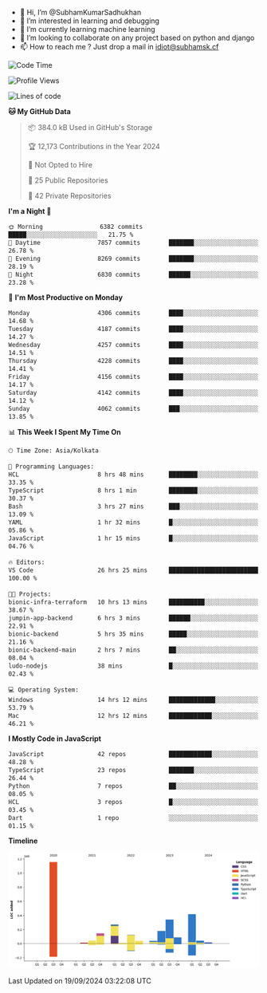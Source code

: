 - 👋 Hi, I’m @SubhamKumarSadhukhan
- 👀 I’m interested in learning and debugging
- 🌱 I’m currently learning machine learning
- 💞️ I’m looking to collaborate on any project based on python and django
- 📫 How to reach me ?
      Just drop a mail in idiot@subhamsk.cf

<!---
SubhamKumarSadhukhan/SubhamKumarSadhukhan is a ✨ special ✨ repository because its `README.md` (this file) appears on your GitHub profile.
You can click the Preview link to take a look at your changes.
--->


<!--START_SECTION:waka-->
![Code Time](http://img.shields.io/badge/Code%20Time-2%2C514%20hrs%2050%20mins-blue)

![Profile Views](http://img.shields.io/badge/Profile%20Views-8-blue)

![Lines of code](https://img.shields.io/badge/From%20Hello%20World%20I%27ve%20Written-2.9%20million%20lines%20of%20code-blue)

**🐱 My GitHub Data** 

> 📦 384.0 kB Used in GitHub's Storage 
 > 
> 🏆 12,173 Contributions in the Year 2024
 > 
> 🚫 Not Opted to Hire
 > 
> 📜 25 Public Repositories 
 > 
> 🔑 42 Private Repositories 
 > 
**I'm a Night 🦉** 

```text
🌞 Morning                6382 commits        █████░░░░░░░░░░░░░░░░░░░░   21.75 % 
🌆 Daytime                7857 commits        ███████░░░░░░░░░░░░░░░░░░   26.78 % 
🌃 Evening                8269 commits        ███████░░░░░░░░░░░░░░░░░░   28.19 % 
🌙 Night                  6830 commits        ██████░░░░░░░░░░░░░░░░░░░   23.28 % 
```
📅 **I'm Most Productive on Monday** 

```text
Monday                   4306 commits        ████░░░░░░░░░░░░░░░░░░░░░   14.68 % 
Tuesday                  4187 commits        ████░░░░░░░░░░░░░░░░░░░░░   14.27 % 
Wednesday                4257 commits        ████░░░░░░░░░░░░░░░░░░░░░   14.51 % 
Thursday                 4228 commits        ████░░░░░░░░░░░░░░░░░░░░░   14.41 % 
Friday                   4156 commits        ████░░░░░░░░░░░░░░░░░░░░░   14.17 % 
Saturday                 4142 commits        ████░░░░░░░░░░░░░░░░░░░░░   14.12 % 
Sunday                   4062 commits        ███░░░░░░░░░░░░░░░░░░░░░░   13.85 % 
```


📊 **This Week I Spent My Time On** 

```text
🕑︎ Time Zone: Asia/Kolkata

💬 Programming Languages: 
HCL                      8 hrs 48 mins       ████████░░░░░░░░░░░░░░░░░   33.35 % 
TypeScript               8 hrs 1 min         ████████░░░░░░░░░░░░░░░░░   30.37 % 
Bash                     3 hrs 27 mins       ███░░░░░░░░░░░░░░░░░░░░░░   13.09 % 
YAML                     1 hr 32 mins        █░░░░░░░░░░░░░░░░░░░░░░░░   05.86 % 
JavaScript               1 hr 15 mins        █░░░░░░░░░░░░░░░░░░░░░░░░   04.76 % 

🔥 Editors: 
VS Code                  26 hrs 25 mins      █████████████████████████   100.00 % 

🐱‍💻 Projects: 
bionic-infra-terraform   10 hrs 13 mins      ██████████░░░░░░░░░░░░░░░   38.67 % 
jumpin-app-backend       6 hrs 3 mins        ██████░░░░░░░░░░░░░░░░░░░   22.91 % 
bionic-backend           5 hrs 35 mins       █████░░░░░░░░░░░░░░░░░░░░   21.16 % 
bionic-backend-main      2 hrs 7 mins        ██░░░░░░░░░░░░░░░░░░░░░░░   08.04 % 
ludo-nodejs              38 mins             █░░░░░░░░░░░░░░░░░░░░░░░░   02.43 % 

💻 Operating System: 
Windows                  14 hrs 12 mins      █████████████░░░░░░░░░░░░   53.79 % 
Mac                      12 hrs 12 mins      ████████████░░░░░░░░░░░░░   46.21 % 
```

**I Mostly Code in JavaScript** 

```text
JavaScript               42 repos            ████████████░░░░░░░░░░░░░   48.28 % 
TypeScript               23 repos            ███████░░░░░░░░░░░░░░░░░░   26.44 % 
Python                   7 repos             ██░░░░░░░░░░░░░░░░░░░░░░░   08.05 % 
HCL                      3 repos             █░░░░░░░░░░░░░░░░░░░░░░░░   03.45 % 
Dart                     1 repo              ░░░░░░░░░░░░░░░░░░░░░░░░░   01.15 % 
```



**Timeline**

![Lines of Code chart](https://raw.githubusercontent.com/SubhamKumarSadhukhan/SubhamKumarSadhukhan/main/assets/bar_graph.png)


 Last Updated on 19/09/2024 03:22:08 UTC
<!--END_SECTION:waka-->

